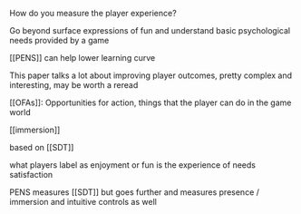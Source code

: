 How do you measure the player experience?

Go beyond surface expressions of fun and understand basic psychological needs provided by a game

[[PENS]] can help lower learning curve

This paper talks a lot about improving player outcomes, pretty complex and interesting, may be worth a reread

[[OFAs]]: Opportunities for action, things that the player can do in the game world

[[immersion]]

based on [[SDT]]

what players label as enjoyment or fun is the experience of needs satisfaction

PENS measures [[SDT]] but goes further and measures presence / immersion and intuitive controls as well
